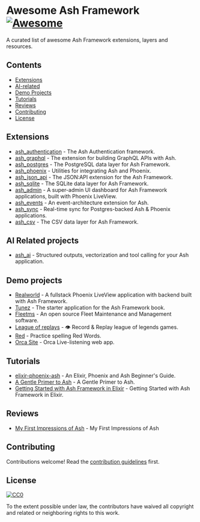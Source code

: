# Awesome Ash Framework [![Awesome](https://awesome.re/badge.svg)](https://awesome.re)

A curated list of awesome Ash Framework extensions, layers and resources.

## Contents

- [Extensions](#extensions)
- [AI-related](#ai-related)
- [Demo Projects](#demo-projects)
- [Tutorials](#tutorials)
- [Reviews](#reviews)
- [Contributing](#contributing)
- [License](#license)

## Extensions

- [ash_authentication](https://github.com/team-alembic/ash_authentication) - The Ash Authentication framework.
- [ash_graphql](https://github.com/ash-project/ash_graphql) - The extension for building GraphQL APIs with Ash.
- [ash_postgres](https://github.com/ash-project/ash_postgres) - The PostgreSQL data layer for Ash Framework.
- [ash_phoenix](https://github.com/ash-project/ash_phoenix) - Utilities for integrating Ash and Phoenix.
- [ash_json_api](https://github.com/ash-project/ash_json_api) - The JSON:API extension for the Ash Framework.
- [ash_sqlite](https://github.com/ash-project/ash_sqlite) - The SQLite data layer for Ash Framework. 
- [ash_admin](https://github.com/ash-project/ash_admin) - A super-admin UI dashboard for Ash Framework applications, built with Phoenix LiveView. 
- [ash_events](https://github.com/ash-project/ash_events) - An event-architecture extension for Ash. 
- [ash_sync](https://github.com/ash-project/ash_sync) - Real-time sync for Postgres-backed Ash & Phoenix applications. 
- [ash_csv](https://github.com/ash-project/ash_csv) - The CSV data layer for Ash Framework.

## AI Related projects

- [ash_ai](https://github.com/ash-project/ash_ai) - Structured outputs, vectorization and tool calling for your Ash application.

## Demo projects

- [Realworld](https://github.com/team-alembic/realworld) - A fullstack Phoenix LiveView application with backend built with Ash Framework.
- [Tunez](https://github.com/sevenseacat/tunez) - The starter application for the Ash Framework book.
- [Fleetms](https://github.com/jmnda-dev/fleetms) - An open source Fleet Maintenance and Management software.
- [League of replays](https://github.com/mrdotb/leagueofreplays) - 👁️ Record & Replay league of legends games.
- [Red](https://github.com/dewetblomerus/red) - Practice spelling Red Words.
- [Orca Site](https://github.com/orcasound/orcasite) - Orca Live-listening web app.

## Tutorials

- [elixir-phoenix-ash](https://elixir-phoenix-ash.com) - An Elixir, Phoenix and Ash Beginner's Guide.
- [A Gentle Primer to Ash](https://jon.hk/elixir/ash/a-gentle-primer-to-ash) - A Gentle Primer to Ash.
- [Getting Started with Ash Framework in Elixir](https://optimum.ba/blog/getting-started-with-ash-framework-in-elixir) - Getting Started with Ash Framework in Elixir.

## Reviews

- [My First Impressions of Ash](https://dewetblomerus.com/2023/11/26/first-thoughts-on-ash.html) - My First Impressions of Ash

## Contributing

Contributions welcome! Read the [contribution guidelines](CONTRIBUTING.md) first.

## License

[![CC0](https://mirrors.creativecommons.org/presskit/buttons/88x31/svg/cc-zero.svg)](https://creativecommons.org/publicdomain/zero/1.0)

To the extent possible under law, the contributors have waived all copyright and related or neighboring rights to this work.
